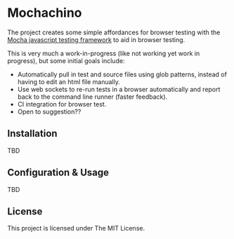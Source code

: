 # Mochachino

The project creates some simple affordances for browser testing with the [Mocha javascript testing framework](http://visionmedia.github.com/mocha) to aid in browser testing.

This is very much a work-in-progress (like not working yet work in progress), but some initial goals include:

- Automatically pull in test and source files using glob patterns, instead of having to edit an html file manually.
- Use web sockets to re-run tests in a browser automatically and report back to the command line runner (faster feedback).
- CI integration for browser test.
- Open to suggestion??

## Installation

TBD

## Configuration & Usage

TBD

## License

This project is licensed under The MIT License.

